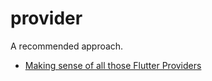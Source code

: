 # provider

A recommended approach.



- [Making sense of all those Flutter Providers](https://medium.com/flutter-community/making-sense-all-of-those-flutter-providers-e842e18f45dd)



